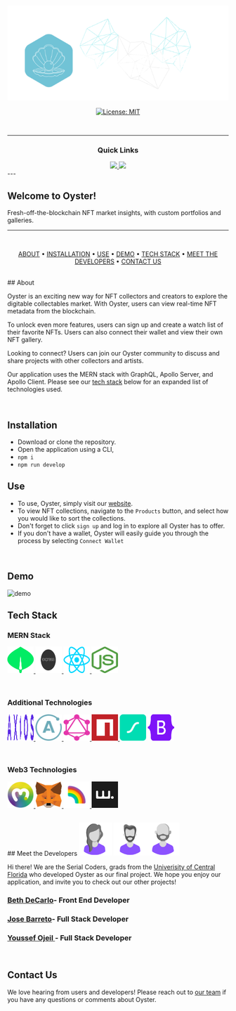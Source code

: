 ![Oyster](/Assets/banner.png)

<div align='center'>

[![License: MIT](https://img.shields.io/github/license/joseobm92/oyster?style=flat-square)](https://opensource.org/licenses/MIT)
 
</div>

<br />

---

<div align='center'>
  
### Quick Links
  
<a href='https://github.com/joseobm92/Oyster#readme'>
  
<img src='https://img.shields.io/badge/DEPLOYED APPLICATION-blue?style=for-the-badge'>
  
</a>
  
<a href='https://docs.google.com/presentation/d/1rY8H5Ceu5Cy2kmdbILCvUFZSsU4lT0VYmer1xs_LR1s/edit?usp=sharing'>
  
<img src='https://img.shields.io/badge/PRESENTATION-yellow?style=for-the-badge'>
  
</a>
  
<br />
  
  
</div>
---

## Welcome to Oyster!

Fresh-off-the-blockchain NFT market insights, with custom portfolios and galleries. 

---

<br />

<div align="center">

[ABOUT](#-about) • 
[INSTALLATION](#installation) • 
[USE](#use) • 
[DEMO](#demo) • 
[TECH STACK](#tech-stack) •
[MEET THE DEVELOPERS](#meet-the-developers) • 
[CONTACT US](#contact-us) 


</div>

<br />
## About

Oyster is an exciting new way for NFT collectors and creators to explore the digitable collectables market. With Oyster, users can view real-time NFT metadata from the blockchain. 

To unlock even more features, users can sign up and create a watch list of their favorite NFTs. Users can also connect their wallet and view their own NFT gallery.

Looking to connect? Users can join our Oyster community to discuss and share projects with other collectors and artists. 

 Our application uses the MERN stack with GraphQL, Apollo Server, and Apollo Client. Please see our [tech stack](#tech-stack) below for an expanded list of technologies used.  

<br />

## Installation

* Download or clone the repository. 
* Open the application using a CLI, 
* `npm i`
* `npm run develop`

## Use

* To use, Oyster, simply visit our [website](). 
* To view NFT collections, navigate to the `Products` button, and select how you would like to sort the collections. 
* Don't forget to click `sign up` and log in to explore all Oyster has to offer. 
* If you don't have a wallet, Oyster will easily guide you through the process by selecting `Connect Wallet`

<br />

## Demo

<img src="./Assets/demo.gif" alt="demo" style="width: 600px; height: 400px;" width="600" height="400"/> 

<br />


## Tech Stack

### MERN Stack 
<a href="https://www.mongodb.com/" target=""><img src="./Assets/Techstack/mongodb-icon.svg" alt="MongoDB" style="width: 60px; height: 60px;" width="60" height="60"/> 
<a href="https://expressjs.com/" target=""><img src="./Assets/Techstack/expressjs.svg" alt="Express" style="width: 60px; height: 60px;" width="60" height="60"/>
<a href="https://reactjs.org/" target=""><img src="./Assets/Techstack/react.svg" alt="React" style="width: 60px; height: 60px;" width="60" height="60"/>
<a href="https://nodejs.org/" target=""><img src="./Assets/Techstack/nodejs-icon.svg" alt="Node" style="width: 60px; height: 60px;" width="60" height="60"/></a>

<br  />

### Additional Technologies
<a href="https://axios-http.com/" target=""><img src="./Assets/Techstack/axios.svg" alt="axios" style="width: 60px; height: 60px;" width="60" height="60"/>
<a href="https://www.apollographql.com/" target=""><img src="./Assets/Techstack/apollostack.svg" alt="Apollo" style="width: 60px; height: 60px;" width="60" height="60"/>
<a href="https://graphql.org/" target=""><img src="./Assets/Techstack/graphql.svg" alt="GraphQL" style="width: 60px; height: 60px;" width="60" height="60"/>
<a href="https://www.npmjs.com/" target=""><img src="./Assets/Techstack/npm-icon.svg" alt="npm" style="width: 60px; height: 60px;" width="60" height="60"/>
<a href="https://lottiefiles.github.io/lottie-docs/" target=""><img src="./Assets/Techstack/lottie-logo.png" alt="bootstrap" style="width: 60px; height: 60px;" width="60" height="60"/></a>
<a href="https://getbootstrap.com/" target=""><img src="./Assets/Techstack/bootstrap.svg" alt="bootstrap" style="width: 60px; height: 60px;" width="60" height="60"/></a>

<br  />

### Web3 Technologies
<a href="https://moralis.io/" target=""><img src="./Assets/Techstack/moralis.png" alt="moralis" style="width: 60px; height: 60px;" width="60" height="60"/>
<a href="https://metamask.io/" target=""><img src="./Assets/Techstack/metamask-icon.svg" alt="metamask" style="width: 60px; height: 60px;" width="60" height="60"/>
<a href="https://www.rainbowkit.com/" target=""><img src="./Assets/Techstack/rainbow.png" alt="rainbow" style="width: 60px; height: 60px;" width="60" height="60"/>
<a href="https://wagmi.sh/" target=""><img src="./Assets/Techstack/wagmi.png" alt="wagmi" style="width: 60px; height: 60px;" width="60" height="60"/></a>


<br />
## Meet the Developers
<img src="./Assets/Developers/avatar3.png" alt="avatar" style="width: 75px; height: 75px;" width="75" height="75"/></a> <img src="./Assets/Developers/avatar2.png" alt="avatar" style="width: 75px; height: 75px;" width="75" height="75"/></a><img src="./Assets/Developers/avatar1.png" alt="avatar" style="width: 75px; height: 75px;" width="75" height="75"/></a>

Hi there! We are the Serial Coders, grads from the [Univerisity of Central Florida](https://github.com/UCF-Coding-Boot-Camp) who developed Oyster as our final project. We hope you enjoy our application, and invite you to check out our other projects! 
### [Beth DeCarlo](https://github.com/bethdecarlo)- Front End Developer
### [Jose Barreto](https://github.com/joseobm92)- Full Stack Developer
### [Youssef Ojeil ](https://github.com/youssefojeil)- Full Stack Developer



<br />

## Contact Us

We love hearing from users and developers! Please reach out to [our team](mailto:bethdecarlo@gmail.com,joseobm92@gmail.com) if you have any questions or comments about Oyster. 

<br />
